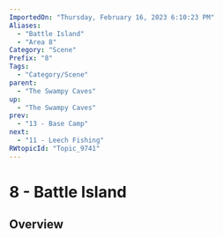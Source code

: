 ```yaml
---
ImportedOn: "Thursday, February 16, 2023 6:10:23 PM"
Aliases:
  - "Battle Island"
  - "Area 8"
Category: "Scene"
Prefix: "8"
Tags:
  - "Category/Scene"
parent:
  - "The Swampy Caves"
up:
  - "The Swampy Caves"
prev:
  - "13 - Base Camp"
next:
  - "11 - Leech Fishing"
RWtopicId: "Topic_9741"
---
```

# 8 - Battle Island
## Overview
